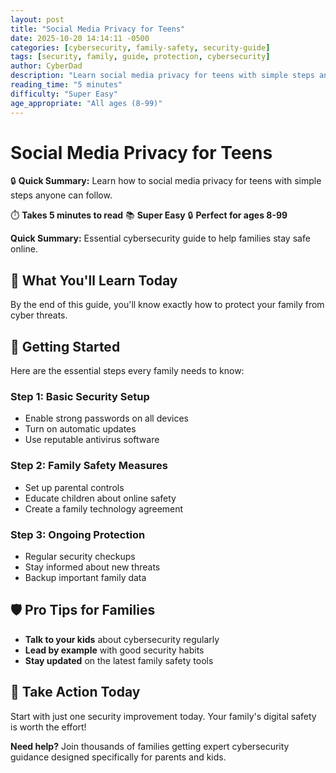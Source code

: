 ```yaml
---
layout: post
title: "Social Media Privacy for Teens"
date: 2025-10-20 14:14:11 -0500
categories: [cybersecurity, family-safety, security-guide]
tags: [security, family, guide, protection, cybersecurity]
author: CyberDad
description: "Learn social media privacy for teens with simple steps anyone can follow."
reading_time: "5 minutes"
difficulty: "Super Easy"
age_appropriate: "All ages (8-99)"
---
```


# Social Media Privacy for Teens

🔒 **Quick Summary:** Learn how to social media privacy for teens with simple steps anyone can follow.

⏱️ **Takes 5 minutes to read** 📚 **Super Easy** 🔒 **Perfect for ages 8-99**

**Quick Summary:** Essential cybersecurity guide to help families stay safe online.

## 🎯 What You'll Learn Today

By the end of this guide, you'll know exactly how to protect your family from cyber threats.

## 🚀 Getting Started

Here are the essential steps every family needs to know:

### Step 1: Basic Security Setup
- Enable strong passwords on all devices
- Turn on automatic updates
- Use reputable antivirus software

### Step 2: Family Safety Measures  
- Set up parental controls
- Educate children about online safety
- Create a family technology agreement

### Step 3: Ongoing Protection
- Regular security checkups
- Stay informed about new threats
- Backup important family data

## 🛡️ Pro Tips for Families

- **Talk to your kids** about cybersecurity regularly
- **Lead by example** with good security habits  
- **Stay updated** on the latest family safety tools

## 🎯 Take Action Today

Start with just one security improvement today. Your family's digital safety is worth the effort!

**Need help?** Join thousands of families getting expert cybersecurity guidance designed specifically for parents and kids.